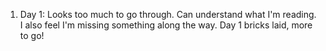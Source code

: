 1. Day 1: Looks too much to go through. Can understand what I'm reading. I also feel I'm missing something along the way. Day 1 bricks laid, more to go!